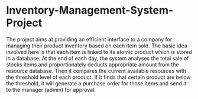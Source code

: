 # Inventory-Management-System-Project
The project aims at providing an efficient interface to a company for managing their product inventory based on each item sold. The basic idea involved here is that each item is linked to its atomic product which is stored in a database. At the end of each day, the system analyses the total sale of stocks items and proportionately deducts appropriate amount from the resource database. Then it compares the current available resources with the threshold level of each product. If it finds that certain product are below the threshold, it will generate a purchase order for those items and send it to the manager (admin) for approval. 
